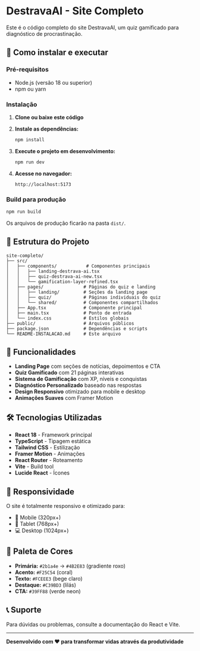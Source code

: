 # DestravaAI - Site Completo

Este é o código completo do site DestravaAI, um quiz gamificado para diagnóstico de procrastinação.

## 🚀 Como instalar e executar

### Pré-requisitos
- Node.js (versão 18 ou superior)
- npm ou yarn

### Instalação

1. **Clone ou baixe este código**
2. **Instale as dependências:**
   ```bash
   npm install
   ```

3. **Execute o projeto em desenvolvimento:**
   ```bash
   npm run dev
   ```

4. **Acesse no navegador:**
   ```
   http://localhost:5173
   ```

### Build para produção

```bash
npm run build
```

Os arquivos de produção ficarão na pasta `dist/`.

## 📁 Estrutura do Projeto

```
site-completo/
├── src/
│   ├── components/           # Componentes principais
│   │   ├── landing-destrava-ai.tsx
│   │   ├── quiz-destrava-ai-new.tsx
│   │   └── gamification-layer-refined.tsx
│   ├── pages/               # Páginas do quiz e landing
│   │   ├── landing/         # Seções da landing page
│   │   ├── quiz/            # Páginas individuais do quiz
│   │   └── shared/          # Componentes compartilhados
│   ├── App.tsx              # Componente principal
│   ├── main.tsx             # Ponto de entrada
│   └── index.css            # Estilos globais
├── public/                  # Arquivos públicos
├── package.json             # Dependências e scripts
└── README-INSTALACAO.md     # Este arquivo
```

## 🎯 Funcionalidades

- **Landing Page** com seções de notícias, depoimentos e CTA
- **Quiz Gamificado** com 21 páginas interativas
- **Sistema de Gamificação** com XP, níveis e conquistas
- **Diagnóstico Personalizado** baseado nas respostas
- **Design Responsivo** otimizado para mobile e desktop
- **Animações Suaves** com Framer Motion

## 🛠️ Tecnologias Utilizadas

- **React 18** - Framework principal
- **TypeScript** - Tipagem estática
- **Tailwind CSS** - Estilização
- **Framer Motion** - Animações
- **React Router** - Roteamento
- **Vite** - Build tool
- **Lucide React** - Ícones

## 📱 Responsividade

O site é totalmente responsivo e otimizado para:
- 📱 Mobile (320px+)
- 📱 Tablet (768px+)
- 💻 Desktop (1024px+)

## 🎨 Paleta de Cores

- **Primária:** `#2b1a4e` → `#4B2E83` (gradiente roxo)
- **Acento:** `#F25C54` (coral)
- **Texto:** `#FCEEE3` (bege claro)
- **Destaque:** `#C39BD3` (lilás)
- **CTA:** `#39FF88` (verde neon)

## 📞 Suporte

Para dúvidas ou problemas, consulte a documentação do React e Vite.

---

**Desenvolvido com ❤️ para transformar vidas através da produtividade**